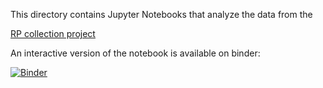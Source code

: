 This directory contains Jupyter Notebooks that analyze the data from the 

[RP collection project](https://docs.google.com/spreadsheets/d/1kBrPl0pdAO8gjOf_NrTgAPseFtqQA27fdfEbMBBeAhs/edit#gid=1673887151)

An interactive version of the notebook is available on binder:

[![Binder](https://mybinder.org/badge_logo.svg)](https://mybinder.org/v2/gh/jeancroy/RP-fit/HEAD?labpath=RP%20fit.ipynb)